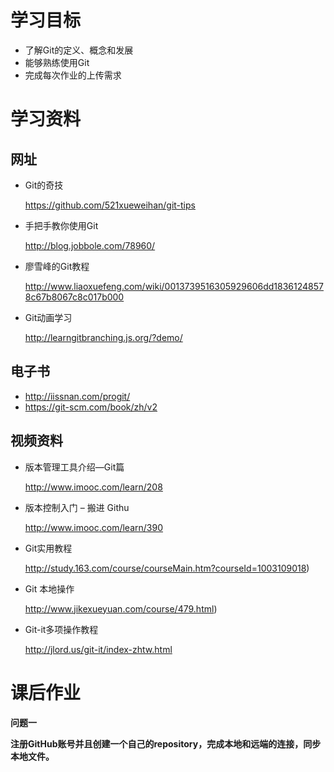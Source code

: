 # 学习目标
- 了解Git的定义、概念和发展
- 能够熟练使用Git
- 完成每次作业的上传需求
# 学习资料
## 网址
- Git的奇技

    https://github.com/521xueweihan/git-tips
- 手把手教你使用Git
    
    http://blog.jobbole.com/78960/
- 廖雪峰的Git教程
    
    http://www.liaoxuefeng.com/wiki/0013739516305929606dd18361248578c67b8067c8c017b000
- Git动画学习
 
   http://learngitbranching.js.org/?demo/
## 电子书
- http://iissnan.com/progit/
- https://git-scm.com/book/zh/v2
## 视频资料
- 版本管理工具介绍—Git篇
 
    http://www.imooc.com/learn/208
- 版本控制入门 – 搬进 Githu
    
    http://www.imooc.com/learn/390
- Git实用教程
 
    http://study.163.com/course/courseMain.htm?courseId=1003109018)
- Git 本地操作

    http://www.jikexueyuan.com/course/479.html)

- Git-it多项操作教程
    
    http://jlord.us/git-it/index-zhtw.html
# 课后作业
**问题一**

**注册GitHub账号并且创建一个自己的repository，完成本地和远端的连接，同步本地文件。**


